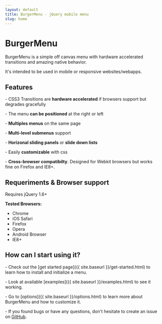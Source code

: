 ```yaml
---
layout: default
title: BurgerMenu - jQuery mobile menu
slug: home
---
```


# BurgerMenu

BurgerMenu is a simple off canvas menu with hardware accelerated transitions and amazing native behavior.

It's intended to be used in mobile or responsive websites/webapps.


## Features

\- CSS3 Transitions are **hardware accelerated** if browsers support but degrades gracefully

\- The menu **can be positioned** at the right or left

\- **Multiples menus** on the same page

\- **Multi-level submenus** support

\- **Horizonal sliding panels** or **slide down lists**

\- Easily **customizable** with css

\- **Cross-browser compatibilty**. Designed for Webkit browsers but works fine on Firefox and IE8+.

## Requeriments & Browser support

Requires jQuery 1.6+

**Tested Browsers:**

* Chrome
* iOS Safari
* Firefox
* Opera
* Android Browser
* IE8+

## How can I start using it?

\- Check out the [get started page]({{ site.baseurl }}/get-started.html) to learn how to install and initialize a menu.

\- Look at available [examples]({{ site.baseurl }}/examples.html) to see it working.

\- Go to [options]({{ site.baseurl }}/options.html) to learn more about BurgerMenu and how to customize it.

\- If you found bugs or have any questions, don't hesitate to create an issue on [GitHub](https://github.com/vortizhe/burgermenu/issues).
